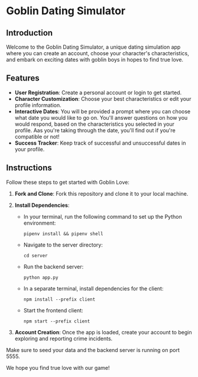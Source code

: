 # Goblin Dating Simulator

## Introduction

Welcome to the Goblin Dating Simulator, a unique dating simulation app where you can create an account, choose your character's characteristics, and embark on exciting dates with goblin boys in hopes to find true love.

## Features

- **User Registration**: Create a personal account or login to get started.
- **Character Customization**: Choose your best characteristics or edit your profile information.
- **Interactive Dates**: You will be provided a prompt where you can choose what date you would like to go on. You'll answer questions on how you would respond, based on the characteristics you selected in your profile. Aas you're taking through the date, you'll find out if you're compatible or not!
- **Success Tracker**: Keep track of successful and unsuccessful dates in your profile.

## Instructions

Follow these steps to get started with Goblin Love:

1. **Fork and Clone**: Fork this repository and clone it to your local machine.

2. **Install Dependencies**:

   - In your terminal, run the following command to set up the Python environment:

     ```console
     pipenv install && pipenv shell
     ```

   - Navigate to the server directory:

     ```console
     cd server
     ```

   - Run the backend server:

     ```console
     python app.py
     ```

   - In a separate terminal, install dependencies for the client:

     ```console
     npm install --prefix client
     ```

   - Start the frontend client:
     ```console
     npm start --prefix client
     ```

3. **Account Creation**: Once the app is loaded, create your account to begin exploring and reporting crime incidents.

Make sure to seed your data and the backend server is running on port 5555.

We hope you find true love with our game!
